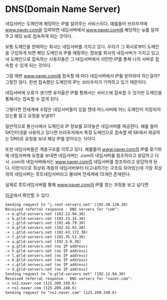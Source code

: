 # DNS(Domain Name Server)

네임서버는 도메인에 해당하는 IP를 알려주는 서비스이다. 예를들어 브라우저에 www.naver.com을 입력하면 네임서버에서 www.naver.com에 해당하는 ip를 알려주고 해당 ip로 접속하게 되는 것이다.

보통 도메인을 판매하는 회사는 네임서버를 가지고 있다. 우리가 그 회사로부터 도메인을 구입하게 되면 해당 도메인과 IP를 매핑하는 정보를 회사의 네임서버가 가지고 있고 내 도메인으로 접속하는 사용자들은 그 네임서버에서 리턴한 IP를 통해 나의 서버로 접속할 수 있게 되는 것이다. 

그럼 매번 www.naver.com에 접속할 때 마다 네임서버에서 IP를 받아와야 하는걸까? 그렇진 않다. 한번 접속했던 도메인의 IP는 브라우저가 기억하고 있기 때문이다.

네임서버에 오류가 생기면 유저들은 IP를 통해서는 서비스에 접속할 수 있지만 도메인을 통해서는 접속할 수 없게 된다.

그렇다면 전세계에 수많은 네임서버들이 있을 텐데 어느서버에 어느 도메인이 저장되어있는줄 알고 요청을 보낼까? 

일반적으로 통신사에서 도메인과 IP 정보를 모아놓은 네임서버를 제공한다. 예를 들어 SK인터넷을 사용하고 있다면 브라우저에서 특정 도메인으로 접속할 때 SK에서 제공하는 DNS로 요청을 보내 해당 IP를 받아오는 식이다.

또한 네임서버들은 계층구조를 이루고 있다. 예를들어 www.naver.com의 IP를 찾기위해 네임서버에 요청을 보내면 네임서버는 .com의 네임서버를 참조하라고 응답하고 다시 .com의 네임서버에서는 www.naver.com의 네임서버를 참조하라고 응답하게 된다. 이런식으로 최상위 계층의 네임서버부터 타고내려가는 구조로 되어있는데 가장 최상위의 네임서버는 루트네임서버라고 불리며 전세계에 13개만 존재한다. 

실제로 루트네임서버를 통해 www.naver.com의 IP를 찾는 과정을 보고 싶다면 

[이곳](https://simpledns.plus/lookup-dg)에서 확인할 수 있다.

```txt
Sending request to "j.root-servers.net" (192.58.128.30)
Received referral response - DNS servers for "com":
-> e.gtld-servers.net (192.12.94.30)
-> b.gtld-servers.net (192.33.14.30)
-> j.gtld-servers.net (192.48.79.30)
-> m.gtld-servers.net (192.55.83.30)
-> i.gtld-servers.net (192.43.172.30)
-> f.gtld-servers.net (192.35.51.30)
-> a.gtld-servers.net (192.5.6.30)
-> g.gtld-servers.net (no IP address)
-> h.gtld-servers.net (no IP address)
-> l.gtld-servers.net (no IP address)
-> k.gtld-servers.net (no IP address)
-> c.gtld-servers.net (no IP address)
-> d.gtld-servers.net (no IP address)
Sending request to "e.gtld-servers.net" (192.12.94.30)
Received referral response - DNS servers for "naver.com":
-> ns2.naver.com (125.209.249.6)
-> ns1.naver.com (125.209.248.6)
Sending request to "ns2.naver.com" (125.209.249.6)
```

